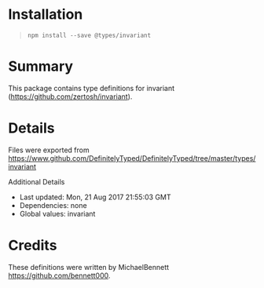 # Installation
> `npm install --save @types/invariant`

# Summary
This package contains type definitions for invariant (https://github.com/zertosh/invariant).

# Details
Files were exported from https://www.github.com/DefinitelyTyped/DefinitelyTyped/tree/master/types/invariant

Additional Details
 * Last updated: Mon, 21 Aug 2017 21:55:03 GMT
 * Dependencies: none
 * Global values: invariant

# Credits
These definitions were written by MichaelBennett <https://github.com/bennett000>.
